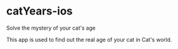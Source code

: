 # catYears-ios
Solve the mystery of your cat's age

This app is used to find out the real age of your cat in Cat's world.

